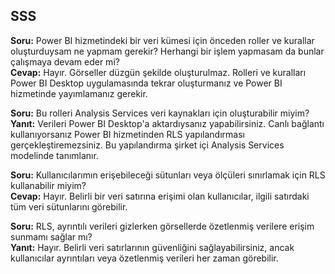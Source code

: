 ## <a name="faq"></a>SSS
**Soru:** Power BI hizmetindeki bir veri kümesi için önceden roller ve kurallar oluşturduysam ne yapmam gerekir? Herhangi bir işlem yapmasam da bunlar çalışmaya devam eder mi?  
**Cevap:** Hayır. Görseller düzgün şekilde oluşturulmaz. Rolleri ve kuralları Power BI Desktop uygulamasında tekrar oluşturmanız ve Power BI hizmetinde yayımlamanız gerekir.

**Soru:** Bu rolleri Analysis Services veri kaynakları için oluşturabilir miyim?  
**Yanıt:** Verileri Power BI Desktop'a aktardıysanız yapabilirsiniz. Canlı bağlantı kullanıyorsanız Power BI hizmetinden RLS yapılandırması gerçekleştiremezsiniz. Bu yapılandırma şirket içi Analysis Services modelinde tanımlanır.

**Soru:** Kullanıcılarımın erişebileceği sütunları veya ölçüleri sınırlamak için RLS kullanabilir miyim?  
**Cevap:** Hayır. Belirli bir veri satırına erişimi olan kullanıcılar, ilgili satırdaki tüm veri sütunlarını görebilir.

**Soru:** RLS, ayrıntılı verileri gizlerken görsellerde özetlenmiş verilere erişim sunmamı sağlar mı?  
**Yanıt:** Hayır. Belirli veri satırlarının güvenliğini sağlayabilirsiniz, ancak kullanıcılar ayrıntıları veya özetlenmiş verileri her zaman görebilir.


